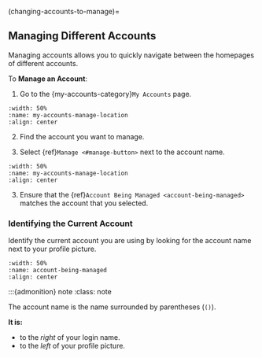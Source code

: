 (changing-accounts-to-manage)= 
## Managing Different Accounts

Managing accounts allows you to quickly navigate between the homepages of different accounts. 

To **Manage an Account**:

1. Go to the {my-accounts-category}`My Accounts` page. 

```{lazyfigure} ../_static/solo_app/My_Accounts/my-accounts-main-page-location.jpg
:width: 50%
:name: my-accounts-manage-location
:align: center
```

2. Find the account you want to manage. 

2. Select {ref}`Manage <#manage-button>` next to the account name.

```{lazyfigure} ../_static/solo_app/My_Accounts/my-accounts-manage-location.webp
:width: 50%
:name: my-accounts-manage-location
:align: center
```

3. Ensure that the {ref}`Account Being Managed <account-being-managed>` matches the account that you selected.

### Identifying the Current Account

Identify the current account you are using by looking for the account name next to your profile picture.

```{lazyfigure} ../_static/solo_app/My_Accounts/account-being-managed-location.webp
:width: 50%
:name: account-being-managed
:align: center
```

:::{admonition} note
:class: note

The account name is the name surrounded by parentheses (`()`). 

**It is:**

 - to the *right* of your login name.
 - to the *left* of your profile picture.
